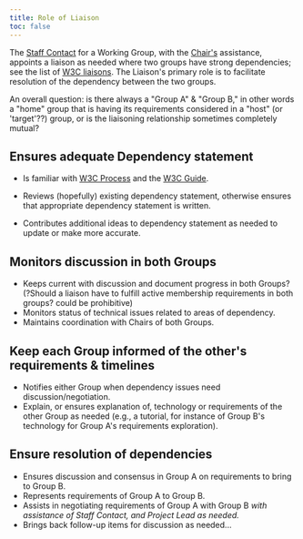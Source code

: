 ```yaml
---
title: Role of Liaison
toc: false
---
```


The [Staff Contact](role.md) for a Working Group, with the [Chair's](../chair/role.md) assistance, appoints a liaison as needed where two groups have strong dependencies; see the list of [W3C liaisons](https://www.w3.org/liaisons/). The Liaison's primary role is to facilitate resolution of the dependency between the two groups.

An overall question: is there always a "Group A" & "Group B," in other words a "home" group that is having its requirements considered in a "host" (or 'target'??) group, or is the liaisoning relationship sometimes completely mutual?


## Ensures adequate Dependency statement

- Is familiar with [W3C Process](https://www.w3.org/policies/process/) and the [W3C Guide](../).

- Reviews (hopefully) existing dependency statement, otherwise ensures that appropriate dependency statement is written.
- Contributes additional ideas to dependency statement as needed to update or make more accurate.

## Monitors discussion in both Groups

- Keeps current with discussion and document progress in both Groups? (?Should a liaison have to fulfill active membership requirements in both groups? could be prohibitive)
- Monitors status of technical issues related to areas of dependency.
- Maintains coordination with Chairs of both Groups.

## Keep each Group informed of the other's requirements & timelines


- Notifies either Group when dependency issues need discussion/negotiation.
- Explain, or ensures explanation of, technology or requirements of the other Group as needed (e.g., a tutorial, for instance of Group B's technology for Group A's requirements exploration).

## Ensure resolution of dependencies

- Ensures discussion and consensus in Group A on requirements to bring to Group B.
- Represents requirements of Group A to Group B.
- Assists in negotiating requirements of Group A with Group B *with assistance of Staff Contact, and Project Lead as needed.*
- Brings back follow-up items for discussion as needed...
